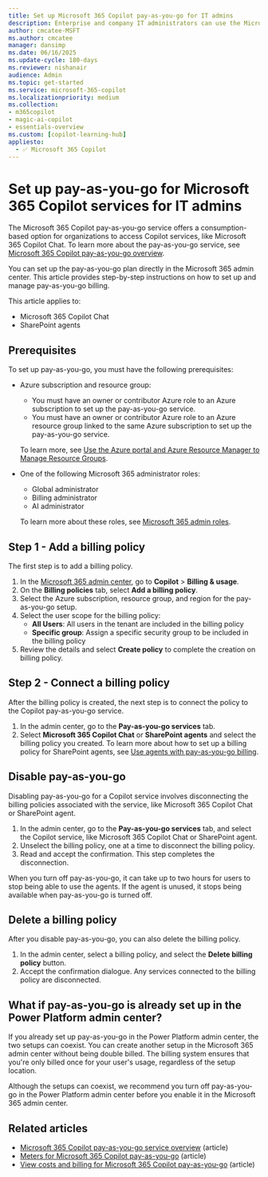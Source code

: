 ```yaml
---
title: Set up Microsoft 365 Copilot pay-as-you-go for IT admins
description: Enterprise and company IT administrators can use the Microsoft 365 admin center to set up the Microsoft 365 Copilot pay-as-you-go feature. Get step-by-step instructions on setting up a billing policy, connecting the billing policy to the pay-as-you-go Copilot service, and removing pay-as-you-go.
author: cmcatee-MSFT
ms.author: cmcatee
manager: dansimp
ms.date: 06/16/2025
ms.update-cycle: 180-days
ms.reviewer: nishanair
audience: Admin
ms.topic: get-started
ms.service: microsoft-365-copilot
ms.localizationpriority: medium
ms.collection: 
- m365copilot
- magic-ai-copilot
- essentials-overview
ms.custom: [copilot-learning-hub]
appliesto:
  - ✅ Microsoft 365 Copilot
---
```


# Set up pay-as-you-go for Microsoft 365 Copilot services for IT admins

The Microsoft 365 Copilot pay-as-you-go service offers a consumption-based option for organizations to access Copilot services, like Microsoft 365 Copilot Chat. To learn more about the pay-as-you-go service, see [Microsoft 365 Copilot pay-as-you-go overview](overview.md).

You can set up the pay-as-you-go plan directly in the Microsoft 365 admin center. This article provides step-by-step instructions on how to set up and manage pay-as-you-go billing.

This article applies to:

- Microsoft 365 Copilot Chat
- SharePoint agents

## Prerequisites

To set up pay-as-you-go, you must have the following prerequisites:

- Azure subscription and resource group:
  - You must have an owner or contributor Azure role to an Azure subscription to set up the pay-as-you-go service.
  - You must have an owner or contributor Azure role to an Azure resource group linked to the same Azure subscription to set up the pay-as-you-go service.

  To learn more, see [Use the Azure portal and Azure Resource Manager to Manage Resource Groups](/azure/azure-resource-manager/management/manage-resource-groups-portal).

- One of the following Microsoft 365 administrator roles:
  - Global administrator
  - Billing administrator
  - AI administrator

  To learn more about these roles, see [Microsoft 365 admin roles](/microsoft-365/admin/add-users/about-admin-roles).

## Step 1 - Add a billing policy

The first step is to add a billing policy.

1. In the [Microsoft 365 admin center](https://admin.microsoft.com), go to **Copilot** > **Billing & usage**.
2. On the **Billing policies** tab, select **Add a billing policy**.
3. Select the Azure subscription, resource group, and region for the pay-as-you-go setup.
4. Select the user scope for the billing policy:
    - **All Users**: All users in the tenant are included in the billing policy
    - **Specific group**: Assign a specific security group to be included in the billing policy
5. Review the details and select **Create policy** to complete the creation on billing policy.

## Step 2 - Connect a billing policy

After the billing policy is created, the next step is to connect the policy to the Copilot pay-as-you-go service.

1. In the admin center, go to the **Pay-as-you-go services** tab.
2. Select **Microsoft 365 Copilot Chat** or **SharePoint agents** and select the billing policy you created. To learn more about how to set up a billing policy for SharePoint agents, see [Use agents with pay-as-you-go billing](/sharepoint/sharepoint-agents-azure-billing).

## Disable pay-as-you-go

Disabling pay-as-you-go for a Copilot service involves disconnecting the billing policies associated with the service, like Microsoft 365 Copilot Chat or SharePoint agent.

1. In the admin center, go to the **Pay-as-you-go services** tab, and select the Copilot service, like Microsoft 365 Copilot Chat or SharePoint agent.
2. Unselect the billing policy, one at a time to disconnect the billing policy.
3. Read and accept the confirmation. This step completes the disconnection.

When you turn off pay-as-you-go, it can take up to two hours for users to stop being able to use the agents. If the agent is unused, it stops being available when pay-as-you-go is turned off.

## Delete a billing policy

After you disable pay-as-you-go, you can also delete the billing policy.

1. In the admin center, select a billing policy, and select the **Delete billing policy** button.
2. Accept the confirmation dialogue. Any services connected to the billing policy are disconnected.
  
## What if pay-as-you-go is already set up in the Power Platform admin center?

If you already set up pay-as-you-go in the Power Platform admin center, the two setups can coexist. You can create another setup in the Microsoft 365 admin center without being double billed. The billing system ensures that you're only billed once for your user's usage, regardless of the setup location.

Although the setups can coexist, we recommend you turn off pay-as-you-go in the Power Platform admin center before you enable it in the Microsoft 365 admin center.

## Related articles

- [Microsoft 365 Copilot pay-as-you-go service overview](overview.md) (article)
- [Meters for Microsoft 365 Copilot pay-as-you-go](meters.md) (article)
- [View costs and billing for Microsoft 365 Copilot pay-as-you-go](view-cost.md) (article)

